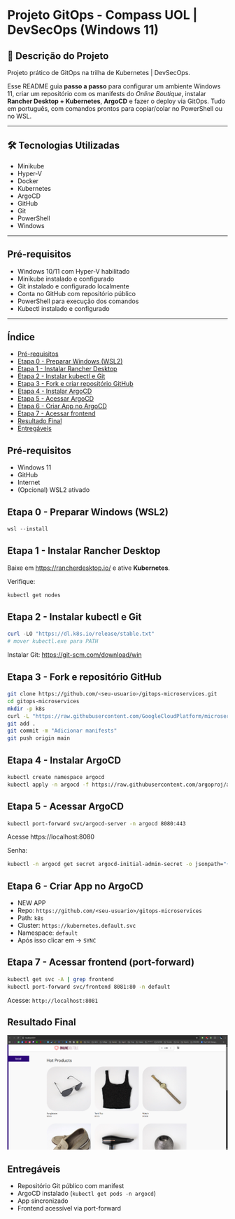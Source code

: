 # Projeto GitOps - Compass UOL | DevSecOps (Windows 11)

## 📝 Descrição do Projeto

Projeto prático de GitOps na trilha de Kubernetes | DevSecOps.

Esse README guia **passo a passo** para configurar um ambiente Windows
11, criar um repositório com os manifests do *Online Boutique*, instalar
**Rancher Desktop + Kubernetes**, **ArgoCD** e fazer o deploy via
GitOps. Tudo em português, com comandos prontos para copiar/colar no
PowerShell ou no WSL.

---

## 🛠️ Tecnologias Utilizadas

- Minikube
- Hyper-V
- Docker
- Kubernetes
- ArgoCD
- GitHub
- Git
- PowerShell
- Windows

---

## Pré-requisitos

- Windows 10/11 com Hyper-V habilitado
- Minikube instalado e configurado
- Git instalado e configurado localmente
- Conta no GitHub com repositório público
- PowerShell para execução dos comandos
- Kubectl instalado e configurado

---

## Índice

-   [Pré-requisitos](#pré-requisitos)
-   [Etapa 0 - Preparar Windows (WSL2)](#etapa-0)
-   [Etapa 1 - Instalar Rancher Desktop](#etapa-1)
-   [Etapa 2 - Instalar kubectl e Git](#etapa-2)
-   [Etapa 3 - Fork e criar repositório GitHub](#etapa-3)
-   [Etapa 4 - Instalar ArgoCD](#etapa-4)
-   [Etapa 5 - Acessar ArgoCD](#etapa-5)
-   [Etapa 6 - Criar App no ArgoCD](#etapa-6)
-   [Etapa 7 - Acessar frontend](#etapa-7)
-   [Resultado Final](#resultado-final)
-   [Entregáveis](#entregáveis)

## Pré-requisitos

-   Windows 11
-   GitHub
-   Internet
-   (Opcional) WSL2 ativado

## Etapa 0 - Preparar Windows (WSL2)

``` powershell
wsl --install
```

## Etapa 1 - Instalar Rancher Desktop

Baixe em https://rancherdesktop.io/ e ative **Kubernetes**.

Verifique:

``` bash
kubectl get nodes
```

## Etapa 2 - Instalar kubectl e Git

``` powershell
curl -LO "https://dl.k8s.io/release/stable.txt"
# mover kubectl.exe para PATH
```
Instalar Git: https://git-scm.com/download/win

## Etapa 3 - Fork e repositório GitHub

``` bash
git clone https://github.com/<seu-usuario>/gitops-microservices.git
cd gitops-microservices
mkdir -p k8s
curl -L "https://raw.githubusercontent.com/GoogleCloudPlatform/microservices-demo/main/release/kubernetes-manifests.yaml" -o k8s/online-boutique.yaml
git add .
git commit -m "Adicionar manifests"
git push origin main
```

## Etapa 4 - Instalar ArgoCD

``` bash
kubectl create namespace argocd
kubectl apply -n argocd -f https://raw.githubusercontent.com/argoproj/argo-cd/stable/manifests/install.yaml
```

## Etapa 5 - Acessar ArgoCD

``` bash
kubectl port-forward svc/argocd-server -n argocd 8080:443
```

Acesse https://localhost:8080

Senha:

``` bash
kubectl -n argocd get secret argocd-initial-admin-secret -o jsonpath="{.data.password}" | base64 -d
```

## Etapa 6 - Criar App no ArgoCD

-   NEW APP
-   Repo: `https://github.com/<seu-usuario>/gitops-microservices`
-   Path: `k8s`
-   Cluster: `https://kubernetes.default.svc`
-   Namespace: `default`
-   Após isso clicar em -> `SYNC`

## Etapa 7 - Acessar frontend (port-forward)

``` bash
kubectl get svc -A | grep frontend
kubectl port-forward svc/frontend 8081:80 -n default
```

Acesse: `http://localhost:8081`

## Resultado Final
<p align="center">
  <img src="img/Resultado.png" alt="Resultado Do Projeto">
</p>

## Entregáveis

-   Repositório Git público com manifest
-   ArgoCD instalado (`kubectl get pods -n argocd`)
-   App sincronizado
-   Frontend acessível via port-forward
